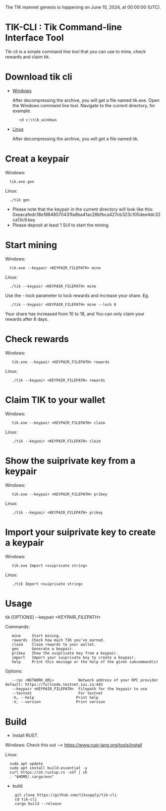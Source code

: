 The TIK mainnet genesis is happening on June 10, 2024, at 00:00:00  (UTC). 

# TIK-CLI : Tik Command-line Interface Tool

Tik-cli is a simple command line tool that you can use to mine, check rewards and claim tik.

# Download tik cli

- <a href="https://github.com/tiksupply/tik-cli/releases/download/v1.0.1/tik_windows.zip" target="_blank">Windows</a>

   After decompressing the archive, you will get a file named tik.exe. Open the Windows command line tool. Navigate to the current directory, for example.

         cd c:\tik_windows
    


- <a href="https://github.com/tiksupply/tik-cli/releases/download/v1.0.1/tik_linux.zip" target="_blank">Linux</a>

   After decompressing the archive, you will get a file named tik.


# Creat a keypair

Windows:

      tik.exe gen
       
Linux:

      ./tik gen

- Please note that the keypair in the current directory will look like this:  0xeacafedc18e18848570431fa8ba41ac28bfbca427cb323c105dee4dc32ca13c9.key
- Please deposit at least 1 SUI to start the mining.


# Start mining

Windows:

      tik.exe --keypair <KEYPAIR_FILEPATH> mine

Linux:

      ./tik --keypair <KEYPAIR_FILEPATH> mine

Use the --lock parameter to lock rewards and increase your share. Eg.

      ./tik --keypair <KEYPAIR_FILEPATH> mine --lock 8 

Your share has increased from 10 to 18, and You can only claim your rewards after 8 days. 

# Check rewards

Windows:

       tik.exe --keypair <KEYPAIR_FILEPATH> rewards

Linux:

       ./tik --keypair <KEYPAIR_FILEPATH> rewards

# Claim TIK to your wallet 

Windows:

       tik.exe --keypair <KEYPAIR_FILEPATH> claim

Linux:

       ./tik --keypair <KEYPAIR_FILEPATH> claim

# Show the suiprivate key from a keypair

Windows:

       tik.exe --keypair <KEYPAIR_FILEPATH> prikey

Linux:

       ./tik --keypair <KEYPAIR_FILEPATH> prikey


# Import your suiprivate key to create a keypair

Windows:

       tik.exe Import <suiprivate string> 

Linux:

       ./tik Import <suiprivate string>


# Usage
tik [OPTIONS] --keypair <KEYPAIR_FILEPATH> <COMMAND>

Commands:

       mine     Start mining.
       rewards  Check how much TIK you've earned.
       claim    Claim rewards to your wallet.
       gen      Generate a keypair.
       prikey   Show the suiprivate key from a keypair.
       import   Import your suiprivate key to create a keypair.
       help     Print this message or the help of the given subcommand(s)


Options:

       --rpc <NETWORK_URL>           Network address of your RPC provider default: https://fullnode.testnet.sui.io:443
       --keypair <KEYPAIR_FILEPATH>  Filepath for the keypair to use
       --testnet                     For testnet
       -h, --help                   Print help
       -V, --version                Print version


# Build

- Install RUST. 

Windows: Check this out -->  <a href="https://www.rust-lang.org/tools/install" target="_blank">https://www.rust-lang.org/tools/install</a>

Linux:


      sudo apt update
      sudo apt install build-essential -y
      curl https://sh.rustup.rs -sSf | sh
      . "$HOME/.cargo/env"



- build
         
       git clone https://github.com/tiksupply/tik-cli
       cd tik-cli
       cargo build --release
